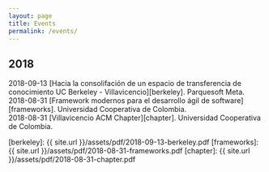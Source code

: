 ```yaml
---
layout: page
title: Events
permalink: /events/
---
```


## 2018

2018-09-13 [Hacia la consolifación de un espacio de transferencia de conocimiento UC Berkeley - Villavicencio][berkeley]. Parquesoft Meta.  
2018-08-31 [Framework modernos para el desarrollo ágil de software][frameworks]. Universidad Cooperativa de Colombia.  
2018-08-31 [Villavicencio ACM Chapter][chapter]. Universidad Cooperativa de Colombia.  


[berkeley]: {{ site.url }}/assets/pdf/2018-09-13-berkeley.pdf
[frameworks]: {{ site.url }}/assets/pdf/2018-08-31-frameworks.pdf
[chapter]: {{ site.url }}/assets/pdf/2018-08-31-chapter.pdf